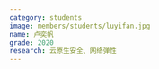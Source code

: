```yaml
---
category: students
image: members/students/luyifan.jpg
name: 卢奕帆
grade: 2020
research: 云原生安全、网络弹性
---
```

